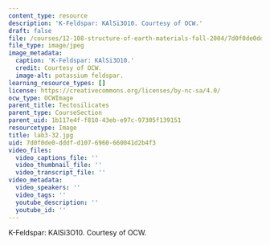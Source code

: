 ```yaml
---
content_type: resource
description: 'K-Feldspar: KAlSi3O10. Courtesy of OCW.'
draft: false
file: /courses/12-108-structure-of-earth-materials-fall-2004/7d0f0de0dddfd1076960660041d2b4f3_lab3-32.jpg
file_type: image/jpeg
image_metadata:
  caption: 'K-Feldspar: KAlSi3O10.'
  credit: Courtesy of OCW.
  image-alt: potassium feldspar.
learning_resource_types: []
license: https://creativecommons.org/licenses/by-nc-sa/4.0/
ocw_type: OCWImage
parent_title: Tectosilicates
parent_type: CourseSection
parent_uid: 1b117e4f-f810-43eb-e97c-97305f139151
resourcetype: Image
title: lab3-32.jpg
uid: 7d0f0de0-dddf-d107-6960-660041d2b4f3
video_files:
  video_captions_file: ''
  video_thumbnail_file: ''
  video_transcript_file: ''
video_metadata:
  video_speakers: ''
  video_tags: ''
  youtube_description: ''
  youtube_id: ''
---
```

K-Feldspar: KAlSi3O10. Courtesy of OCW.